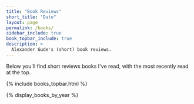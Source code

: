 ```yaml
---
title: "Book Reviews"
short_title: "Date"
layout: page
permalink: /books/
sidebar_include: true
book_topbar_include: true
description: >
  Alexander Gude's (short) book reviews.
---
```


Below you'll find short reviews books I've read, with the most recently read
at the top.

{% include books_topbar.html %}

{% display_books_by_year %}

